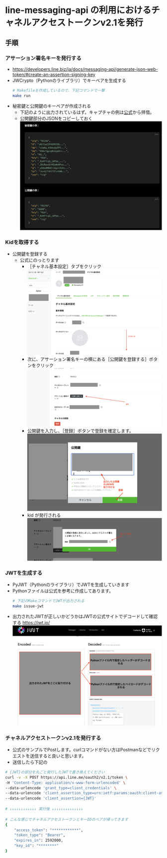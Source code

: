 # line-messaging-api の利用におけるチャネルアクセストークンv2.1を発行

## 手順

### アサーション署名キーを発行する
- https://developers.line.biz/ja/docs/messaging-api/generate-json-web-token/#create-an-assertion-signing-key
- JWCrypto（Pythonのライブラリ）でキーペアを生成する
    ```sh
    # Makefileを作成しているので、下記コマンドで一撃
    make run
    ```
- 秘密鍵と公開鍵のキーペアが作成される
  - 下記のように出力されているはず。キャプチャの例は[公式](https://developers.line.biz/ja/docs/messaging-api/generate-json-web-token/#use-python)から拝借。
  - 公開鍵部分のJSONをコピーしておく
![alt text](image-3.png)

### Kidを取得する
- 公開鍵を登録する
  - 公式にのっとります
    - ［チャネル基本設定］タブをクリック
    ![alt text](image.png)
    - 次に、アサーション署名キーの横にある［公開鍵を登録する］ボタンをクリック
    ![alt text](image-1.png)
    - 公開鍵を入力し、［登録］ボタンで登録を確定します。
    ![alt text](image-6.png)
    - kid が発行される
    ![alt text](image-4.png)

### JWTを生成する
- PyJWT（Pythonのライブラリ）でJWTを生成していきます
- Pythonファイルは公式を参考に作成してあります。
    ```sh
    # 下記のMakeコマンドでJWTが出力される
    make issue-jwt
    ```
- 出力されたJWTが正しいかどうかはJWTの公式サイトでデコードして確認する
https://jwt.io/
![alt text](image-5.png)

### チャネルアクセストークンv2.1を発行する
- 公式のサンプルでPostします。curlコマンドがない方はPostmanなどでリクエストを送信すると良いと思います。
- 送信したら下記の

```sh
# {JWT}の部分を丸ごと発行したJWTで書き換えてください
curl -v -X POST https://api.line.me/oauth2/v2.1/token \
-H 'Content-Type: application/x-www-form-urlencoded' \
--data-urlencode 'grant_type=client_credentials' \
--data-urlencode 'client_assertion_type=urn:ietf:params:oauth:client-assertion-type:jwt-bearer' \
--data-urlencode 'client_assertion={JWT}'

# ↓↓↓↓↓↓↓↓↓↓↓↓ 実行後 ↓↓↓↓↓↓↓↓↓↓↓↓↓↓

# こんな感じでチャネルアクセストークンとキーIDのペアが帰ってきます
{
	"access_token": "************",
	"token_type": "Bearer",
	"expires_in": 2592000,
	"key_id": "********"
}
```